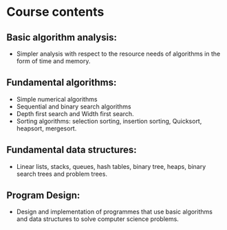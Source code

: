 # Course contents

## Basic algorithm analysis:
* Simpler analysis with respect to the resource needs of algorithms in the form of time and memory.

## Fundamental algorithms:
* Simple numerical algorithms
* Sequential and binary search algorithms
* Depth first search and Width first search.
* Sorting algorithms: selection sorting, insertion sorting, Quicksort, heapsort, mergesort.

## Fundamental data structures:
* Linear lists, stacks, queues, hash tables, binary tree, heaps, binary search trees and problem trees.

## Program Design:
* Design and implementation of programmes that use basic algorithms and data structures to solve computer science problems.

